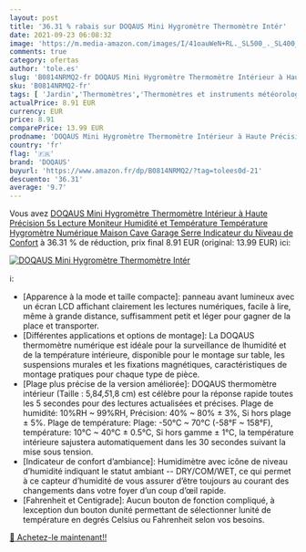 ```yaml
---
layout: post
title: '36.31 % rabais sur DOQAUS Mini Hygromètre Thermomètre Intér'
date: 2021-09-23 06:08:32
image: 'https://m.media-amazon.com/images/I/41oauWeN+RL._SL500_._SL400_.jpg'
comments: true
category: ofertas
author: 'tole.es'
slug: 'B0814NRMQ2-fr DOQAUS Mini Hygromètre Thermomètre Intérieur à Haute...'
sku: 'B0814NRMQ2-fr'
tags: [ 'Jardin','Thermomètres','Thermomètres et instruments météorologiques','doqaus', ]
actualPrice: 8.91 EUR
currency: EUR
price: 8.91
comparePrice: 13.99 EUR
prodname: 'DOQAUS Mini Hygromètre Thermomètre Intérieur à Haute Précision  5s Lecture Moniteur Humidité et Température  Température Hygromètre Numérique Maison Cave Garage Serre Indicateur du Niveau de Confort'
country: 'fr'
flag: '🇫🇷'
brand: 'DOQAUS'
buyurl: 'https://www.amazon.fr/dp/B0814NRMQ2/?tag=tolees0d-21'
descuento: '36.31'
average: '9.7'
---
```


Vous avez [DOQAUS Mini Hygromètre Thermomètre Intérieur à Haute Précision  5s Lecture Moniteur Humidité et Température  Température Hygromètre Numérique Maison Cave Garage Serre Indicateur du Niveau de Confort](https://www.amazon.fr/dp/B0814NRMQ2/?tag=tolees0d-21)  à  36.31 % de réduction, prix final  8.91 EUR (original: 13.99 EUR) ici:

[![DOQAUS Mini Hygromètre Thermomètre Intér](https://m.media-amazon.com/images/I/41oauWeN+RL._SL500_._SL400_.jpg)](https://www.amazon.fr/dp/B0814NRMQ2/?tag=tolees0d-21)

ℹ️:

- [Apparence à la mode et taille compacte]: panneau avant lumineux avec un écran LCD affichant clairement les lectures numériques, facile à lire, même à grande distance, suffisamment petit et léger pour gagner de la place et transporter.
- [Différentes applications et options de montage]: La DOQAUS thermomètre numérique est idéale pour la surveillance de lhumidité et de la température intérieure, disponible pour le montage sur table, les suspensions murales et les fixations magnétiques, caractéristiques de montage pratiques pour chaque type de pièce.
- [Plage plus précise de la version améliorée]: DOQAUS thermomètre intérieur (Taille : 5,8*4,5*1,8 cm) est célèbre pour la réponse rapide toutes les 5 secondes pour des lectures actualisées et précises. Plage de humidité: 10%RH ~ 99%RH, Précision: 40% ~ 80% ± 3%, Si hors plage ± 5%. Plage de température: Plage: -50°C ~ 70°C (-58°F ~ 158°F), température: 10°C ~ 40°C ± 0.5°C, Si hors gamme ± 1°C, la température intérieure sajustera automatiquement dans les 30 secondes suivant la mise sous tension.
- [Indicateur de confort d’ambiance]: Humidimètre avec icône de niveau d’humidité indiquant le statut ambiant -- DRY/COM/WET, ce qui permet à ce capteur d’humidité de vous assurer d’être toujours au courant des changements dans votre foyer d’un coup d’œil rapide.
- [Fahrenheit et Centigrade]: Aucun bouton de fonction compliqué, à lexception dun bouton dunité permettant de sélectionner lunité de température en degrés Celsius ou Fahrenheit selon vos besoins.

[🛒 Achetez-le maintenant!!](https://www.amazon.fr/dp/B0814NRMQ2/?tag=tolees0d-21)
